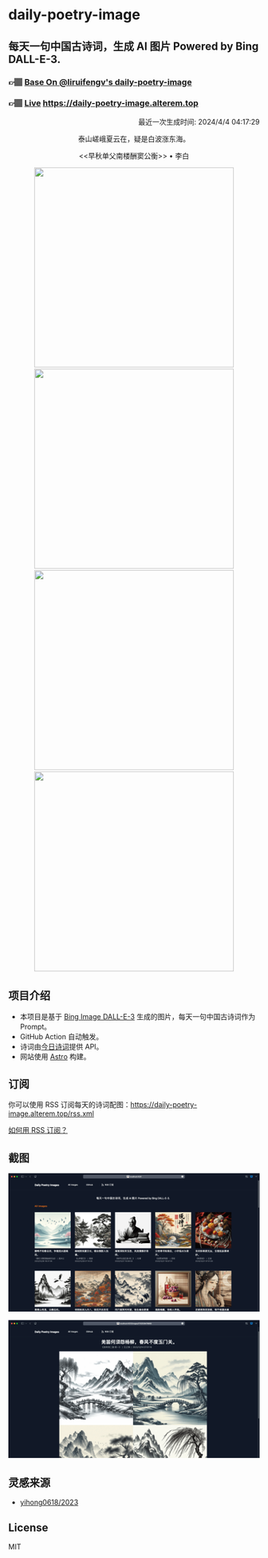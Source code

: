 
# daily-poetry-image

## 每天一句中国古诗词，生成 AI 图片 Powered by Bing DALL-E-3.

### 👉🏽 [Base On @liruifengv's daily-poetry-image](https://github.com/liruifengv/daily-poetry-image)

### 👉🏽 [Live](https://daily-poetry-image.alterem.top/) https://daily-poetry-image.alterem.top

<p align="right">
  最近一次生成时间: 2024/4/4 04:17:29
</p>
<p align="center">
泰山嵯峨夏云在，疑是白波涨东海。
</p>
<p align="center">
<<早秋单父南楼酬窦公衡>> • 李白
</p>
<p align="center">
<img src="https://tse2.mm.bing.net/th/id/OIG2.2Qvma4JB1Kxw4JV35q8C" height="400" width="400" />
<img src="https://tse1.mm.bing.net/th/id/OIG2.IrpXvNPpQkYlI3NTR7_Y" height="400" width="400" />
<img src="https://tse1.mm.bing.net/th/id/OIG2.oiUQ0J.tOkqb4KUbfjok" height="400" width="400" />
<img src="https://tse3.mm.bing.net/th/id/OIG2.JyDBu58nLrVkYS6k1Gmk" height="400" width="400" />
</p>

## 项目介绍

-   本项目是基于 [Bing Image DALL-E-3](https://www.bing.com/images/create) 生成的图片，每天一句中国古诗词作为 Prompt。
-   GitHub Action 自动触发。
-   诗词由[今日诗词](https://www.jinrishici.com/)提供 API。
-   网站使用 [Astro](https://astro.build) 构建。

## 订阅

你可以使用 RSS 订阅每天的诗词配图：https://daily-poetry-image.alterem.top/rss.xml

[如何用 RSS 订阅？](https://zhuanlan.zhihu.com/p/55026716)

## 截图

![图片列表](./screenshots/Snipaste_2023-12-28_21-00-26.png)

![图片详情](./screenshots/Snipaste_2023-12-28_21-00-53.png)

## 灵感来源

-   [yihong0618/2023](https://github.com/yihong0618/2023)

## License

MIT
